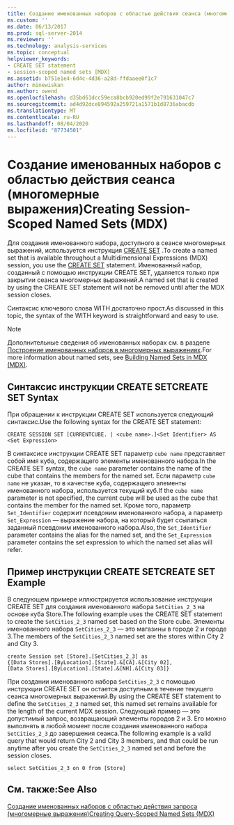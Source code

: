 ```yaml
---
title: Создание именованных наборов с областью действия сеанса (многомерные выражения) | Документация Майкрософт
ms.custom: ''
ms.date: 06/13/2017
ms.prod: sql-server-2014
ms.reviewer: ''
ms.technology: analysis-services
ms.topic: conceptual
helpviewer_keywords:
- CREATE SET statement
- session-scoped named sets [MDX]
ms.assetid: b751e1e4-6d4c-4d36-a28d-ffdaaee0f1c7
author: minewiskan
ms.author: owend
ms.openlocfilehash: d35bd61dcc59eca8bcb920ed99f2e791631047c7
ms.sourcegitcommit: ad4d92dce894592a259721a1571b1d8736abacdb
ms.translationtype: MT
ms.contentlocale: ru-RU
ms.lasthandoff: 08/04/2020
ms.locfileid: "87734501"
---
```

# <a name="creating-session-scoped-named-sets-mdx"></a><span data-ttu-id="25fcb-102">Создание именованных наборов с областью действия сеанса (многомерные выражения)</span><span class="sxs-lookup"><span data-stu-id="25fcb-102">Creating Session-Scoped Named Sets (MDX)</span></span>
  <span data-ttu-id="25fcb-103">Для создания именованного набора, доступного в сеансе многомерных выражений, используется инструкция [CREATE SET](/sql/mdx/mdx-data-definition-create-set) .</span><span class="sxs-lookup"><span data-stu-id="25fcb-103">To create a named set that is available throughout a Multidimensional Expressions (MDX) session, you use the [CREATE SET](/sql/mdx/mdx-data-definition-create-set) statement.</span></span> <span data-ttu-id="25fcb-104">Именованный набор, созданный с помощью инструкции CREATE SET, удаляется только при закрытии сеанса многомерных выражений.</span><span class="sxs-lookup"><span data-stu-id="25fcb-104">A named set that is created by using the CREATE SET statement will not be removed until after the MDX session closes.</span></span>  
  
 <span data-ttu-id="25fcb-105">Синтаксис ключевого слова WITH достаточно прост.</span><span class="sxs-lookup"><span data-stu-id="25fcb-105">As discussed in this topic, the syntax of the WITH keyword is straightforward and easy to use.</span></span>  
  
> [!NOTE]  
>  <span data-ttu-id="25fcb-106">Дополнительные сведения об именованных наборах см. в разделе [Построение именованных наборов в многомерных выражениях](mdx-named-sets-building-named-sets.md).</span><span class="sxs-lookup"><span data-stu-id="25fcb-106">For more information about named sets, see [Building Named Sets in MDX &#40;MDX&#41;](mdx-named-sets-building-named-sets.md).</span></span>  
  
## <a name="create-set-syntax"></a><span data-ttu-id="25fcb-107">Синтаксис инструкции CREATE SET</span><span class="sxs-lookup"><span data-stu-id="25fcb-107">CREATE SET Syntax</span></span>  
 <span data-ttu-id="25fcb-108">При обращении к инструкции CREATE SET используется следующий синтаксис.</span><span class="sxs-lookup"><span data-stu-id="25fcb-108">Use the following syntax for the CREATE SET statement:</span></span>  
  
```  
CREATE SESSION SET [CURRENTCUBE. | <cube name>.]<Set Identifier> AS <Set Expression>  
```  
  
 <span data-ttu-id="25fcb-109">В синтаксисе инструкции CREATE SET параметр `cube name` представляет собой имя куба, содержащего элементы именованного набора.</span><span class="sxs-lookup"><span data-stu-id="25fcb-109">In the CREATE SET syntax, the `cube name` parameter contains the name of the cube that contains the members for the named set.</span></span> <span data-ttu-id="25fcb-110">Если параметр `cube name` не указан, то в качестве куба, содержащего элементы именованного набора, используется текущий куб.</span><span class="sxs-lookup"><span data-stu-id="25fcb-110">If the `cube name` parameter is not specified, the current cube will be used as the cube that contains the member for the named set.</span></span> <span data-ttu-id="25fcb-111">Кроме того, параметр `Set_Identifier` содержит псевдоним именованного набора, а параметр `Set_Expression` — выражение набора, на который будет ссылаться заданный псевдоним именованного набора.</span><span class="sxs-lookup"><span data-stu-id="25fcb-111">Also, the `Set_Identifier` parameter contains the alias for the named set, and the `Set_Expression` parameter contains the set expression to which the named set alias will refer.</span></span>  
  
## <a name="create-set-example"></a><span data-ttu-id="25fcb-112">Пример инструкции CREATE SET</span><span class="sxs-lookup"><span data-stu-id="25fcb-112">CREATE SET Example</span></span>  
 <span data-ttu-id="25fcb-113">В следующем примере иллюстрируется использование инструкции CREATE SET для создания именованного набора `SetCities_2_3` на основе куба Store.</span><span class="sxs-lookup"><span data-stu-id="25fcb-113">The following example uses the CREATE SET statement to create the `SetCities_2_3` named set based on the Store cube.</span></span> <span data-ttu-id="25fcb-114">Элементы именованного набора `SetCities_2_3` — это магазины в городе 2 и городе 3.</span><span class="sxs-lookup"><span data-stu-id="25fcb-114">The members of the `SetCities_2_3` named set are the stores within City 2 and City 3.</span></span>  
  
```  
create Session set [Store].[SetCities_2_3] as  
{[Data Stores].[ByLocation].[State].&[CA].&[City 02],  
[Data Stores].[ByLocation].[State].&[NH].&[City 03]}  
```  
  
 <span data-ttu-id="25fcb-115">При создании именованного набора `SetCities_2_3` с помощью инструкции CREATE SET он остается доступным в течение текущего сеанса многомерных выражений.</span><span class="sxs-lookup"><span data-stu-id="25fcb-115">By using the CREATE SET statement to define the `SetCities_2_3` named set, this named set remains available for the length of the current MDX session.</span></span> <span data-ttu-id="25fcb-116">Следующий пример — это допустимый запрос, возвращающий элементы городов 2 и 3. Его можно выполнять в любой момент после создания именованного набора `SetCities_2_3` до завершения сеанса.</span><span class="sxs-lookup"><span data-stu-id="25fcb-116">The following example is a valid query that would return City 2 and City 3 members, and that could be run anytime after you create the `SetCities_2_3` named set and before the session closes.</span></span>  
  
```  
select SetCities_2_3 on 0 from [Store]  
```  
  
## <a name="see-also"></a><span data-ttu-id="25fcb-117">См. также:</span><span class="sxs-lookup"><span data-stu-id="25fcb-117">See Also</span></span>  
 [<span data-ttu-id="25fcb-118">Создание именованных наборов с областью действия запроса (многомерные выражения)</span><span class="sxs-lookup"><span data-stu-id="25fcb-118">Creating Query-Scoped Named Sets &#40;MDX&#41;</span></span>](mdx-named-sets-creating-query-scoped-named-sets.md)  
  
  
